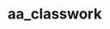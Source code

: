 # aa_classwork
 
                       
      
 
                       
                       
     

      
 
                       
                       
     

                       
                       
      
 
                       
                       
     
 
                       
                       
     

                       
                       
      
 
                       
                       
                      
                       
      
 
                       
                       
     

                       
                       
      
 
                       
                       
     
 
                       
                       
     

                       
                       
      
 
                       
                       
     


                       
                       
      
 
                  
                       
                       
      
 
                       
                       
     

                       
                       
      
 
                       
                       
     

                       
                       
      
 
                       
                       
     
     
                       
     
